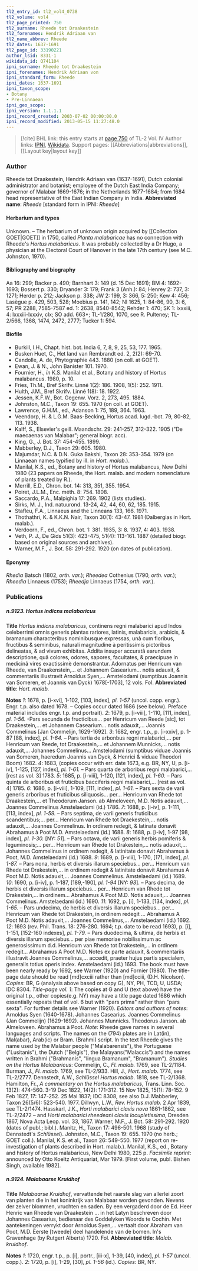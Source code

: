 ```yaml
---
tl2_entry_id: tl2_vol4_0738
tl2_volume: vol4
tl2_page_printed: 750
tl2_surname: Rheede tot Draakestein
tl2_forenames: Hendrik Adriaan van
tl2_name_abbrev: Rheede
tl2_dates: 1637-1691
tl2_page_id: 33190221
author_lsid: 8331-1
wikidata_id: Q741104
ipni_surname: Rheede tot Draakestein
ipni_forenames: Hendrik Adriaan von
ipni_standard_form: Rheede
ipni_dates: 1637-1691
ipni_taxon_scope: 
- Botany
- Pre-Linnaean
ipni_geo_scope: 
ipni_version: 1.1.1.1
ipni_record_created: 2003-07-02 00:00:00.0
ipni_record_modified: 2013-05-15 11:27:48.0
---
```


> [!cite] BHL link: this entry starts at [page 750](https://www.biodiversitylibrary.org/page/33190221) of TL-2 Vol. IV
> Author links: [IPNI](https://www.ipni.org/a/8331-1), [Wikidata](https://www.wikidata.org/wiki/Q741104). Support pages: [[Abbreviations|abbreviations]], [[Layout key|layout key]]

### Author

Rheede tot Draakestein, Hendrik Adriaan van (1637-1691), Dutch colonial administrator and botanist; employee of the Dutch East India Company; governor of Malabar 1669-1676; in the Netherlands 1677-1684; from 1684 head representative of the East Indian Company in India. 
**Abbreviated name**: *Rheede* \[standard form in IPNI: *Rheede*\]

#### Herbarium and types

Unknown. – The herbarium of unknown origin acquired by [[Collection GOET|GOET]] in 1750, called *Planta malabaricae* has no connection with Rheede's *Hortus malabaricus*. It was probably collected by a Dr Hugo, a physician at the Electoral Court of Hanover in the late 17th century (see M.C. Johnston, 1970).

#### Bibliography and biography

Aa 16: 299; Backer p. 490; Barnhart 3: 149 (d. 15 Dec 1691); BM 4: 1692-1693; Bossert p. 330; Dryander 3: 179; Frank 3 (Anh.): 84; Henrey 2: 737, 3: 1271; Herder p. 212; Jackson p. 338; JW 2: 199, 3: 366, 5: 250; Kew 4: 456; Lasègue p. 429, 503, 528; Moebius p. 141, 142; NI 1625, 1: 84-86, 90, 3: 6, 57; PR 2288, 7585-7587 ed. 1: 2638, 8540-8542; Rehder 1: 470; SK 1: lxxxiii, 4: lxxxiii-lxxxiv, clx; SO add. 663\*; TL-1/280, 1070, see R. Pulteney; TL-2/566, 1368, 1474, 2472, 2777; Tucker 1: 594.

#### Biofile

- Burkill, I.H., Chapt. hist. bot. India 6, 7, 8, 9, 25, 53, 177. 1965.
- Busken Huet, C., Het land van Rembrandt ed. 2, 2(2): 69-70.
- Candolle, A. de, Phytographie 443. 1880 (on coll. at GOET).
- Ewan, J. & N., John Banister 101. 1970.
- Fournier, H., *in* K.S. Manilal et al., Botany and history of Hortus malabancus. 1980, p. 10.
- Fries, Th.M., Bref Skrifv. Linné 1(2): 186. 1908, 1(5): 252. 1911.
- Hulth, J.M., Bref Skrifv. Linné 1(8): 18. 1922.
- Jessen, K.F.W., Bot. Gegenw. Vorz. 2, 273, 495. 1884.
- Johnston, M.C., Taxon 19: 655. 1970 (on coll. at GOET).
- Lawrence, G.H.M., ed., Adanson 1: 75, 189, 364. 1963.
- Veendorp, H. & L.G.M. Baas-Becking, Hortus acad. lugd.-bot. 79, 80-82, 113. 1938.
- Kalff, S., Elsevier's geill. Maandschr. 29: 241-257, 312-322. 1905 ("De maecaenas van Malabar"; general biogr. acc).
- King, G., J. Bot. 37: 454-455. 1899.
- Mabberley, D.J., Taxon 29: 605. 1980.
- Majumdar, N.C. & D.N. Guka Bakshi, Taxon 28: 353-354. 1979 (on Linnaean names typified by ill. in *Hort. malab.*).
- Manilal, K.S., ed., Botany and history of Hortus malabancus, New Delhi 1980 (23 papers on Rheede, the Hort. malab. and modern nomenclature of plants treated by R.).
- Merrill, E.D., Chron. bot. 14: 313, 351, 355. 1954.
- Poiret, J.L.M., Enc. méth. 8: 754. 1808.
- Saccardo, P.A., Malpighia 17: 269. 1902 (lists studies).
- Sirks, M. J., Ind. natuurond. 13-24, 42, 44, 60, 62, 185. 1915.
- Stafleu, F.A., Linnaeus and the Linneans 133, 166. 1971.
- Thothathri, K. & K.K.N. Nair, Taxon 30(1): 43-47. 1981 (Dalbergias in Hort. malab.).
- Verdoorn, F., ed., Chron. bot. 1: 381. 1935, 3: 8. 1937, 4: 403. 1938.
- Veth, P. J., De Gids 51(3): 423-475, 51(4): 113-161. 1887 (detailed biogr. based on original sources and archives).
- Warner, M.F., J. Bot. 58: 291-292. 1920 (on dates of publication).

#### Eponymy

*Rhedia* Batsch (1802, *orth. var.*); *Rheedea* Cothenius (1790, *orth. var.*); *Rheedia* Linnaeus (1753); *Rheedja* Linnaeus (1754, *orth. var.*).

### Publications

##### n.9123. Hortus indicns malabaricus

**Title**
*Hortus indicns malabaricus*, continens regni malabarici apud Indos celeberrimi omnis generis plantas rariores, latinis, malabaricis, arabicis, & bramanum characteribus nominibusque expressas, unà cum floribus, fructibus & seminibus, naturali magnitudine à peritissimis pictoribus delineatas, & ad vivum exhibitas. Addita insuper accuratâ earundem descriptione, quâ colores, odores, sapores, facultates, & praecipuae in medicinâ vires exactissimè demonstrantur. Adornatus per Henricum van Rheede, van Draakenstein,... et Johannem Casearium... notis adauxit, & commentariis illustravit Arnoldus Syen,... Amstelodami (sumptibus Joannis van Someren, et Joannis van Dyck) 1678\[-1703\], 12 vols. Fol.
**Abbreviated title**: *Hort. malab.*

**Notes**
*1*: 1678, p. \[i-xvi\], 1-102, \[103, index\], *pl. 1-57* (uncol. copp. engr.). Engr. t.p. also dated 1678. – Copies occur dated 1686 (see below). Preface material includes engr. t.p. and portrait).
*2*: 1679, p. \[i-viii\], 1-110, \[111, index\], *pl. 1-56.* -Pars secunda de fructicibus... per Henricum van Reede \[sic\], tot Draakestein,... et Johannem Casearium... notis adauxit,... Joannis Commelinus \[Jan Commelijn, 1629-1692\].
*3*: 1682, engr. t.p., p. \[i-xxiv\], p. 1-87 \[88, index\], *pl. 1-64.* – Pars tertia de arbonbus regni malabarici,... per Henricum van Reede, tot Draakestein,... et Johannem Munnicks,... notis adauxit,... Johannes Commelinus... Amstelodami (sumptibus viduae Joannis van Someren, haeredum Joannis van Dyck, & Henrici & viduae Theodori Boom) 1682.
*4*: 1683, (copies occur with err. date 1673, e.g. BR, NY, U, p. \[i-iv\], 1-125, \[127, index\], *pl. 1-61.* – Pars quarta de arboribus regni malabarici,... \[rest as vol. 3\] 1783.
*5*: 1685, p. \[i-viii\], 1-120, \[121, index\], *pl. 1-60.* – Pars quinta de arboribus et fruticibus bacciferis regni malabarici,... \[rest as vol. 4\] 1785.
*6*: 1686, p. \[i-viii\], 1-109, \[111, index\], *pl. 1-61.* – Pars sexta de varii generis arboribus et fruticibus siliquosis... per... Henricum van Rhede tot Draakestein,... et Theodorum Janson. ab Almeloveen, M.D. Notis adauxit,... Joannes Commelinus Amstelaedami (id.) 1786.
*7*: 1688, p. \[i-iv\], p. 1-111, \[113, index\], *pl. 1-59.* – Pars septima, de varii generis fruticibus scandentibus;... per... Henricum van Rhede tot Draekestein,... notis adauxit,... Joannes Commelinus. In ordinem redegit, & latinate donavit Abrahamus à Poot M.D. Amstelaedami (id.) 1688.
*8*: 1688, p. \[i-iv\], 1-97 \[98, index\], *pl. 1-30.* \[NY: *51*\]. – Pars octava, de varii generis herbis pomiferis & leguminosis;... per... Henricum van Rhede tot Drakestein,... notis adauxit,... Johannes Commelinus in ordinem redegit, & latinitate donavit Abrahamus à Poot, M.D. Amstelaedami (id.) 1688.
*9*: 1689, p. \[i-viii\], 1-170, \[171, index\], *pl. 1-87.* – Pars nona, herbis et diversis illarum speciebus... per... Henricum van Rhede tot Drakestein,... in ordinem redegit & latinitate donavit Abrahamus A Poot M.D. Notis adauxit,... Joannes Commelinus. Amstelaedami (id.) 1689.
*10*: 1690, p. \[i-iv\], p. 1-187, \[189,-190\], *pl. 1-94* \[NY: *93*\]. – Pars decima, de herbis et diversis illarum speciebus... per... Henricum van Rhede tot Drakestein,... in ordinem... Abrahamus A Poot M.D. Notis adauxit,... Joannes Commelinus.
Amstelaedami (id.) 1690.
*11*: 1692, p. \[i\], 1-133, \[134, index\], *pl. 1-65.* – Pars undecima, de herbis et diversis illarum speciebus... per... Henricum van Rhede tot Drakestein, in ordinem redegit ... Abrahamus A Poot M.D. Notis adauxit,... Joannes Commelinus,...
Amstelaedami (id.) 1692.
*12*: 1693 (rev. Phil. Trans. 18: 276-280. 1694; t.p. date to be read 1693), p. \[i\], 1-151, \[152-160 indexes\], *pl. 1-79.* – Pars duodecima, & ultima, de herbis et diversis illarum speciebus... per piae memoriae nobilissimum ac generosissimum d.d. Henricum van Rhede tot Drakestein,... in ordinem redegit... Abrahamus A Poot M.D. Notes ex parte adauxit, & commentariis illustravit Joannes Commelinus,... accedit, praeter hujus partis specialem, generalis totius operis index. Amstelaedami (id.) 1693. The book must have been nearly ready by 1692, see Warner (1920) and Fornier (1980). The title-page date should be read \[md\]cxciii rather than \[md\]cciii, (D.H. Nicolson).
*Copies*: BR, G (analysis above based on copy G), NY, PH, TCD, U, USDA; IDC 8304.
*Title-page vol. 1*: The copies at G and U (text above) have the original t.p., other copies(e.g. NY) may have a title page dated 1686 which essentially repeats that of vol. 6 but with "pars prima" rather than "pars sexta". For further details see Warner (1920).
*Editors and authors of notes*: Arnoldus Syen (1640-1678).
Johannes Casearius.
Joannes Commelinus (Jan Commelijn) (1629-1692).
Johannes Munnicks.
Theodorus Janson. ab Almeloveen.
Abrahamus à Poot.
*Note*: Rheede gave names in several languages and scripts. The names on the (794) plates are in Lat(in), Mal(abar), Arab(ic) or Bram. (Brahmi) script. In the text Rheede gives the name used by the Malabar people ("Malabarensis"), the Portuguese ("Lusitanis"), the Dutch ("Belgis"), the Malayans("Malaccis") and the names written in Brahmi ("Brahmanis", "lingua Bramanum", "Bramanum").
*Studies on the Hortus Malabaricus*:
Commelijn, C., *Fl. malab.* 1769, see TL-2/1184.
Burman, J., *Fl. malab.* 1769, see TL-2/933.
Hill, J., *Hort. malab.* 1774, see TL-2/2777.
Dennstedt, A.W., *Schlüssel Hortus malab*. 1818, see TL-2/1368.
Hamilton, Fr., *A commentary on the Hortus malabaricus*, Trans. Linn. Soc. 13(2): 474-560. 3-19 Dec 1822, 14(2): 171-312. 15 Nov 1825, 15(1): 78-152. 9 Feb 1827, 17: 147-252. 25 Mai 1837; IDC 8308, see also D.J. Mabberley, Taxon 26(5/6): 523-540. 1977.
Dillwyn, L.W., *Rev. Hortus malab.* 2 Apr 1839, see TL-2/1474.
Hasskarl, J.K., *Horti malabarici clavis nova* 1861-1862, see TL-2/2472 – and *Horti malabarici rheedeani clavis locupletissima*, Dresden 1867, Nova Acta Leop. vol. 33, 1867.
Warner, M.F., J. Bot. 58: 291-292. 1920 (dates of publ.; bibl.).
Manitz, H., Taxon 17: 496-501. 1968 (study of Dennstedt's *Schlüssel*).
Johnston, M.C., Taxon 19: 655. 1970 (no herb.; GOET coll.).
Manilal, K.S. et al., Taxon 26: 549-550. 1977 (report on re-investigation of plants described in Hort. malab.).
Manilal, K.S., ed., Botany and history of Hortus malabaricus, New Delhi 1980, 225 p.
*Facsimile reprint*: announced by Otto Koeltz Antiquariat, Mar 1979. \[First volume, publ. Bishen Singh, available 1982\].

##### n.9124. Malabaarse Kruidhof

**Title**
*Malabaarse Kruidhof*, vervattende het raarste slag van allerlei zoort van planten die in het koninkrijk van Malabaar worden gevonden. Nevens der zelver blommen, vruchten en saden. By een vergaderd door de Ed. Heer Henric van Rheede van Draakestein ... in het Latyn beschreven door Johannes Casearius, bedienaar des Goddelyken Woords te Cochin. Met aantekeningen verrykt door Arnoldus Syen,... vertaalt door Abraham van Poot, M.D. Eerste \[tweede\] deel handelende van de bomen. In's Gravenhage (by Rutgert Alberts) 1720. Fol.
**Abbreviated title**: *Malab. kruidhof*.

**Notes**
*1*: 1720, engr. t.p., p. \[i\], portr., \[iii-x\], 1-39, \[40, index\], *pl. 1-57* (uncol. copp.).
*2*: 1720, p. \[i\], 1-29, \[30\], *pl. 1-56* (id.).
*Copies*: BR, NY.

